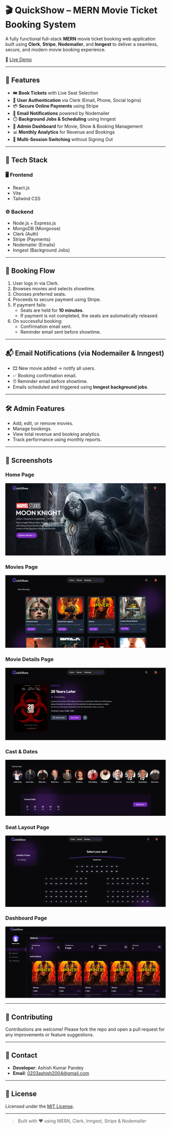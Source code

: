 # 🎬 QuickShow – MERN Movie Ticket Booking System

A fully functional full-stack **MERN** movie ticket booking web application built using **Clerk**, **Stripe**, **Nodemailer**, and **Inngest** to deliver a seamless, secure, and modern movie booking experience.

🔗 [Live Demo](https://quickshow-neon.vercel.app/)

---

## 🚀 Features

- 🎟️ **Book Tickets** with Live Seat Selection
- 🔐 **User Authentication** via Clerk (Email, Phone, Social logins)
- 💳 **Secure Online Payments** using Stripe
- 📧 **Email Notifications** powered by Nodemailer
- ⏱️ **Background Jobs & Scheduling** using Inngest
- 🧾 **Admin Dashboard** for Movie, Show & Booking Management
- 📊 **Monthly Analytics** for Revenue and Bookings
- 🔁 **Multi-Session Switching** without Signing Out

---

## 🧰 Tech Stack

### 🖥️ Frontend
- React.js
- Vite
- Tailwind CSS

### ⚙️ Backend
- Node.js + Express.js
- MongoDB (Mongoose)
- Clerk (Auth)
- Stripe (Payments)
- Nodemailer (Emails)
- Inngest (Background Jobs)

---

## 🔁 Booking Flow

1. User logs in via Clerk.
2. Browses movies and selects showtime.
3. Chooses preferred seats.
4. Proceeds to secure payment using Stripe.
5. If payment fails:
   - Seats are held for **10 minutes**.
   - If payment is not completed, the seats are automatically released.
6. On successful booking:
   - Confirmation email sent.
   - Reminder email sent before showtime.

---

## 📬 Email Notifications (via Nodemailer & Inngest)

- 🎞️ New movie added → notify all users.
- ✅ Booking confirmation email.
- ⏰ Reminder email before showtime.
- Emails scheduled and triggered using **Inngest background jobs**.

---

## 🛠️ Admin Features

- Add, edit, or remove movies.
- Manage bookings.
- View total revenue and booking analytics.
- Track performance using monthly reports.

---

## 📸 Screenshots


### Home Page
![Home Page](./Screenshots/Home.png)
### Movies Page
![Movies Page](./Screenshots/Now-showing.png)
### Movie Details Page
![MovieDetails Page](./Screenshots/Moviedetails.png)
### Cast & Dates
![Cast&Dates](./Screenshots/Casts&Dates.png)
### Seat Layout Page
![Seat](./Screenshots/Seatlayout.png)
### Dashboard Page
![Dashboard](./Screenshots/Dashboard.png)


---



## 🙌 Contributing

Contributions are welcome! Please fork the repo and open a pull request for any improvements or feature suggestions.

---

## 📧 Contact

- **Developer**: Ashish Kumar Pandey  
- **Email**: [0203ashish2004@gmail.com](0203ashish2004@gmail.com)

---

## 📄 License

Licensed under the [MIT License](LICENSE).

---

> Built with ❤️ using MERN, Clerk, Inngest, Stripe & Nodemailer




